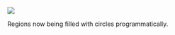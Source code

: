 ![](https://db-feed.s3.amazonaws.com/legacy/Screen_Shot_2017-06-09_at_3_30_27_PM-1497036673805.png)

Regions now being filled with circles programmatically.
